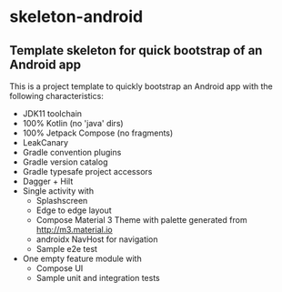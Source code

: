 # skeleton-android
## Template skeleton for quick bootstrap of an Android app

This is a project template to quickly bootstrap an Android app with the following characteristics:
- JDK11 toolchain
- 100% Kotlin (no 'java' dirs)
- 100% Jetpack Compose (no fragments)
- LeakCanary
- Gradle convention plugins
- Gradle version catalog
- Gradle typesafe project accessors
- Dagger + Hilt
- Single activity with
  - Splashscreen
  - Edge to edge layout
  - Compose Material 3 Theme with palette generated from http://m3.material.io
  - androidx NavHost for navigation
  - Sample e2e test
- One empty feature module with
  - Compose UI
  - Sample unit and integration tests
